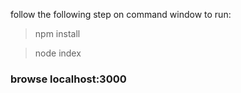 follow the following step on command window to run:
> npm install

> node index

### browse localhost:3000 
